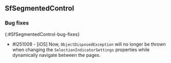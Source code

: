 ## SfSegmentedControl

### Bug fixes
{:#SfSegmentedControl-bug-fixes}

* \#I251008 - [iOS] Now, `ObjectDisposedException` will no longer be thrown when changing the `SelectionIndicatorSettings` properties while dynamically navigate between the pages.